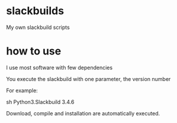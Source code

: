 # slackbuilds
My own slackbuild scripts

# how to use
I use most software with few dependencies

You execute the slackbuild with one parameter, the version number

For example:

sh Python3.Slackbuild 3.4.6

Download, compile and installation are automatically executed.